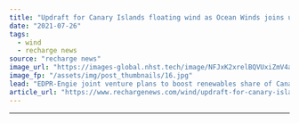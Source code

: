 ```yaml
---
title: "Updraft for Canary Islands floating wind as Ocean Winds joins up with local power player"
date: "2021-07-26"
tags: 
  - wind
  - recharge news
source: "recharge news"
image_url: "https://images-global.nhst.tech/image/NFJxK2xrelBQVUxiZmV4aFk3bktnMW5CRjYyTlhtdDNUZUw4MDhaVjBFMD0=/nhst/binary/54f7054c62e3c3ac007814ec84d569d2"
image_fp: "/assets/img/post_thumbnails/16.jpg"
lead: "EDPR-Engie joint venture plans to boost renewables share of Canary Islands but doesn’t provide details about size of planned wind farm"
article_url: "https://www.rechargenews.com/wind/updraft-for-canary-islands-floating-wind-as-ocean-winds-joins-up-with-local-power-player/2-1-1044428"
---
```


---
